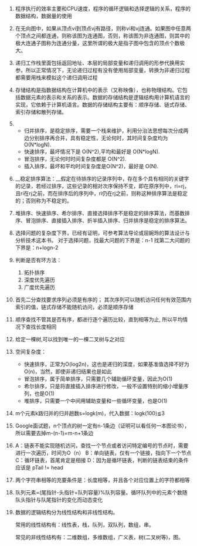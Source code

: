 1. 程序执行的效率主要和CPU速度，程序的循环逻辑和选择逻辑的关系，程序的数据结构，数据量的使用

2. 在无向图中，如果从顶点vi到顶点vj有路径，则称vi和vj连通。如果图中任意两个顶点之间都连通，则称该图为连通图，否则，称该图为非连通图，则其中的极大连通子图称为连通分量，这里所谓的极大是指子图中包含的顶点个数极大。

3. 递归工作栈里面包括返回地址、本层的局部变量和递归调用的形参代换用实参，所以正常情况下，无论递归过程有没有使用局部变量，转换为非递归过程都需要用栈来模拟这个递归调用过程

4. 存储结构是指数据结构在计算机中的表示（又称映像），也称物理结构。它包括数据元素的表示和关系的表示。数据的存储结构是逻辑结构用计算机语言的实现，它依赖于计算机语言。数据的存储结构主要有：顺序存储、链式存储、索引存储和散列存储。

5. - 归并排序，是稳定排序，需要一个栈来维护，利用分治法思想每次分成两边分别排序再合并，具有稳定性，无论何时，其时间复杂度均为 O(N*logN).
   - 快速排序，最坏情况下是 O(N^2),平均和最好是 O(N*logN).
   - 冒泡排序，无论何时时间复杂度都是 O(N^2).
   - 插入排序，最坏和平均时间复杂度是O(N^2)，最好是 O(N).
   
6. __稳定排序算法：__假定在待排序的记录序列中，存在多个具有相同的关键字的记录，若经过排序，这些记录的相对次序保持不变，即在原序列中，ri=rj，且ri在rj之前，而在排序后的序列中，ri仍在rj之前，则称这种排序算法是稳定的；否则称为不稳定的。

7. 堆排序、快速排序、希尔排序、直接选择排序不是稳定的排序算法，而基数排序、冒泡排序、直接插入排序、折半插入排序、归并排序是稳定的排序算法。

8. 选择问题的复杂度下界，已经有证明，可参考算法导论或屈婉玲的算法设计与分析技术这本书。
   对于选择问题，找最大问题的下界是：n-1
   找第二大问题的下界是：n+logn-2
   
9. 判断是否有环方法：
    1. 拓扑排序
    2. 深度优先遍历
    3. 广度优先遍历
    
10. 首先二分查找要求序列必须是有序的；
    其次序列可以随机访问任何有效范围内索引的值，链式存储不能随机访问，必须是顺序存储
    
11. 顺序查找不管其是否有序，都进行逐个遍历比较，直到相等为止,
    所以平均情况下查找长度相同
    
12. 给定一棵树,可以找到唯一的一棵二叉树与之对应

13. 空间复杂度：

    - 快速排序，正常为O(log2n)，这也是递归的深度，如果基准值选择不好为O(n)，当然，即使非递归结果也是如此
    - 冒泡排序，属于简单排序，只需要几个辅助循环变量，因此为O(1)
    - 希尔排序，只是将直接插入排序进行修改，一般不设置特别的缩小增量序列，也是O(1)
    - 堆排序，只需要一个中间用辅助变量和一些循环变量，也是O(1)
    
14. m个元素k路归并的归并趟数s=logk(m)，代入数据：logk(100)≦3

15. Google面试题，n个顶点的树一定有n-1条边（证明可以看任何一本图论书），所以需要去掉m-(n-1)=m-n+1条边 
    
16. A：链表不能实现随机访问，查找一个节点或者访问特定编号的节点时，需要进行一次遍历，时间为O（n）
    B：单向链表，仅有一个链接，指向下一个节点
    C：循环链表，首尾肯定是相接
    D：因为是循环链表，判断的链表结束的条件应该是 pTail != head
    
17. 两个字符串相等的充要条件是：长度相等，并且各个对应位置上的字符都相等

18. 队列元素=(尾指针-头指针+队列容量)%队列容量。循环队列中的元素个数随队头指针与队尾指针的变化而动态变化

19. 数据的逻辑结构分为线性结构和非线性结构。

    常用的线性结构有：线性表，栈，队列，双队列，数组，串。
    
    常见的非线性结构有：二维数组，多维数组，广义表，树(二叉树等)，图。

